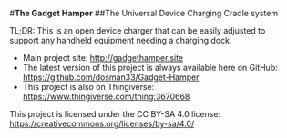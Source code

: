 #**The Gadget Hamper**
##The Universal Device Charging Cradle system

TL;DR: This is an open device charger that can be easily adjusted to support any handheld equipment needing a charging dock.

- Main project site: http://gadgethamper.site
- The latest version of this project is always available here on GitHub: https://github.com/dosman33/Gadget-Hamper
- This project is also on Thingiverse: https://www.thingiverse.com/thing:3670668


This project is licensed under the CC BY-SA 4.0 license: https://creativecommons.org/licenses/by-sa/4.0/
